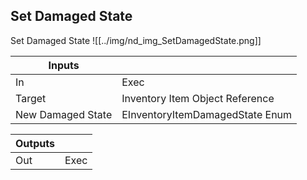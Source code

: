 ## Set Damaged State
Set Damaged State
![[../img/nd_img_SetDamagedState.png]]

|Inputs||
|--|--|
| In | Exec |
| Target | Inventory Item Object Reference |
| New Damaged State | EInventoryItemDamagedState Enum |

|Outputs||
|--|--|
| Out | Exec |
